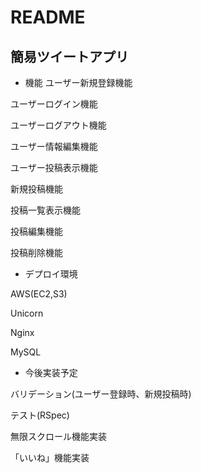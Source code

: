 # README

## 簡易ツイートアプリ

* 機能
ユーザー新規登録機能

ユーザーログイン機能

ユーザーログアウト機能

ユーザー情報編集機能

ユーザー投稿表示機能

新規投稿機能

投稿一覧表示機能

投稿編集機能

投稿削除機能

* デプロイ環境

AWS(EC2,S3)

Unicorn

Nginx

MySQL

* 今後実装予定

バリデーション(ユーザー登録時、新規投稿時)

テスト(RSpec)

無限スクロール機能実装

「いいね」機能実装
